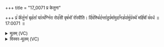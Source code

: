 +++
title = "17_0071 प्र केतुना"

+++
प्र꣢ के꣣तु꣡ना꣢ बृह꣣ता꣡ या꣢त्य꣣ग्नि꣡रा रोद꣢꣯सी वृष꣣भो꣡ रो꣢रवीति। दि꣣व꣢श्चि꣣द꣡न्ता꣢दुप꣣मा꣡मुदा꣢꣯नड꣣पा꣢मु꣣प꣡स्थे꣢ महि꣣षो꣡ व꣢वर्ध ॥ 17:0071 ॥

<details><summary>मूलम् (VC)</summary>

प्र꣢ के꣣तु꣡ना꣢ बृह꣣ता꣡ या꣢त्य꣣ग्नि꣡रा रोद꣢꣯सी वृष꣣भो꣡ रो꣢रवीति । दि꣣व꣢श्चि꣣द꣡न्ता꣢दुप꣣मा꣡मुदा꣢꣯नड꣣पा꣢मु꣣पस्थे꣢ महि꣣षो꣡ व꣢वर्ध ॥७१॥
</details>

<details><summary>विस्वर-मूलम् (VC)</summary>

प्र केतुना बृहता यात्यग्निरा रोदसी वृषभो रोरवीति । दिवश्चिदन्तादुपमामुदानडपामुपस्थे महिषो ववर्ध ॥७१॥
</details>